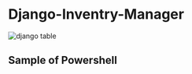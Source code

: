 # Django-Inventry-Manager




![django table](https://user-images.githubusercontent.com/59916393/90982706-82240b00-e586-11ea-94da-b2d4e87128ba.JPG)






## Sample of Powershell
